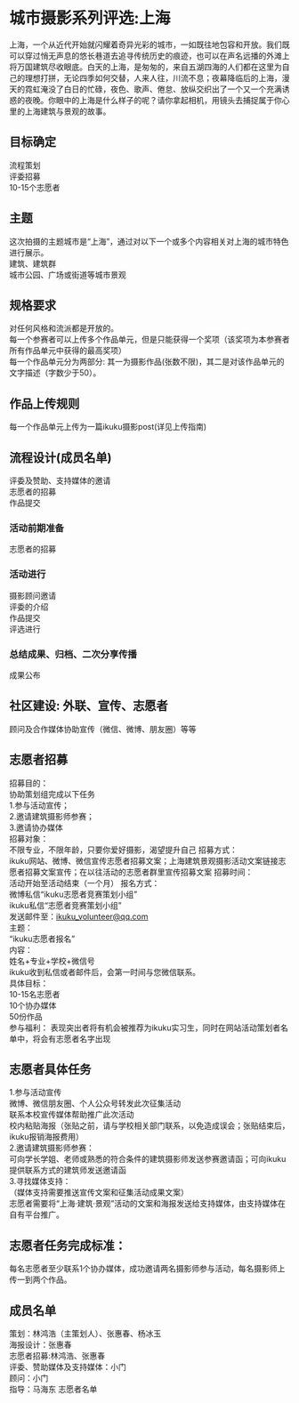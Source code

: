 # 城市摄影系列评选:上海  
上海，一个从近代开始就闪耀着奇异光彩的城市，一如既往地包容和开放。我们既可以穿过悄无声息的悠长巷道去追寻传统历史的痕迹，也可以在声名远播的外滩上将万国建筑尽收眼底。白天的上海，是匆匆的，来自五湖四海的人们都在这里为自己的理想打拼，无论四季如何交替，人来人往，川流不息；夜幕降临后的上海，漫天的霓虹淹没了白日的忙碌，夜色、歌声、倦怠、放纵交织出了一个又一个充满诱惑的夜晚。你眼中的上海是什么样子的呢？请你拿起相机，用镜头去捕捉属于你心里的上海建筑与景观的故事。  
## 目标确定  
流程策划  
评委招募  
10-15个志愿者  
## 主题  
这次拍摄的主题城市是“上海”，通过对以下一个或多个内容相关对上海的城市特色进行展示。  
建筑、建筑群  
城市公园、广场或街道等城市景观  
## 规格要求  
对任何风格和流派都是开放的。  
每一个参赛者可以上传多个作品单元，但是只能获得一个奖项（该奖项为本参赛者所有作品单元中获得的最高奖项）  
每一个作品单元分为两部分: 其一为摄影作品(张数不限)，其二是对该作品单元的文字描述（字数少于50）。  
## 作品上传规则  
每一个作品单元上传为一篇ikuku摄影post(详见上传指南)  
## 流程设计(成员名单)  
评委及赞助、支持媒体的邀请  
志愿者的招募  
作品提交  
### 活动前期准备  
志愿者的招募  
### 活动进行  
摄影顾问邀请  
评委的介绍  
作品提交  
评选进行  
### 总结成果、归档、二次分享传播  
成果公布  
## 社区建设: 外联、宣传、志愿者  
顾问及合作媒体协助宣传（微信、微博、朋友圈）等等 
## 志愿者招募  
招募目的：  
协助策划组完成以下任务  
1.参与活动宣传；  
2.邀请建筑摄影师参赛；  
3.邀请协办媒体  
招募对象：  
不限专业，不限年龄，只要你爱好摄影，渴望提升自己
招募方式：  
ikuku网站、微博、微信宣传志愿者招募文案；上海建筑景观摄影活动文案链接志愿者招募文案宣传；在以往活动的志愿者群里宣传招募文案
招募时间：  
活动开始至活动结束（一个月）
报名方式：  
微博私信“ikuku志愿者竞赛策划小组”  
ikuku私信“志愿者竞赛策划小组”  
发送邮件至：ikuku_volunteer@qq.com  
主题：  
“ikuku志愿者报名”  
内容：  
姓名+专业+学校+微信号  
ikuku收到私信或者邮件后，会第一时间与您微信联系。  
具体目标：  
10-15名志愿者  
10个协办媒体  
50份作品  
参与福利： 表现突出者将有机会被推荐为ikuku实习生，同时在网站活动策划者名单中，将会有志愿者名字出现  
## 志愿者具体任务  
1.参与活动宣传  
微博、微信朋友圈、个人公众号转发此次征集活动  
联系本校宣传媒体帮助推广此次活动  
校内粘贴海报（张贴之前，请与学校相关部门联系，以免造成误会；张贴结束后，ikuku报销海报费用）  
2.邀请建筑摄影师参赛：  
可向学长学姐、老师或熟悉的符合条件的建筑摄影师发送参赛邀请函；可向ikuku提供联系方式的建筑师发送邀请函  
3.寻找媒体支持：  
（媒体支持需要推送宣传文案和征集活动成果文案）    
志愿者需要将“上海·建筑·景观”活动的文案和海报发送给支持媒体，由支持媒体在自有平台推广。  
## 志愿者任务完成标准：  
每名志愿者至少联系1个协办媒体，成功邀请两名摄影师参与活动，每名摄影师上传一到两个作品。  
## 成员名单  
策划：林鸿浩（主策划人）、张惠春、杨冰玉  
海报设计：张惠春  
志愿者招募:林鸿浩、张惠春  
评委、赞助媒体及支持媒体：小门  
顾问：小门  
指导：马海东
志愿者名单
